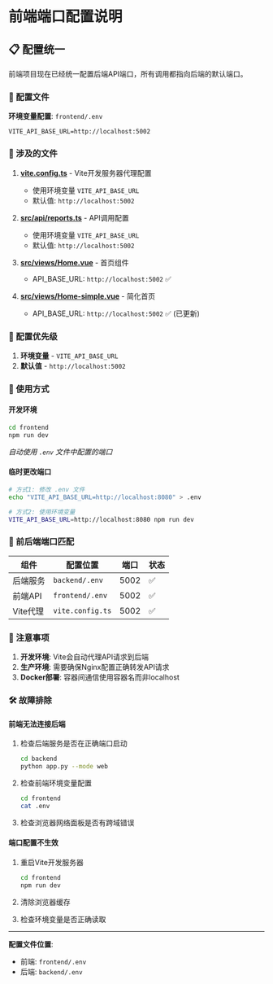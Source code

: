 # 前端端口配置说明

## 📋 配置统一

前端项目现在已经统一配置后端API端口，所有调用都指向后端的默认端口。

### 🔧 配置文件

**环境变量配置**: `frontend/.env`
```env
VITE_API_BASE_URL=http://localhost:5002
```

### 📁 涉及的文件

1. **[vite.config.ts](./vite.config.ts)** - Vite开发服务器代理配置
   - 使用环境变量 `VITE_API_BASE_URL`
   - 默认值: `http://localhost:5002`

2. **[src/api/reports.ts](./src/api/reports.ts)** - API调用配置
   - 使用环境变量 `VITE_API_BASE_URL`
   - 默认值: `http://localhost:5002`

3. **[src/views/Home.vue](./src/views/Home.vue)** - 首页组件
   - API_BASE_URL: `http://localhost:5002` ✅

4. **[src/views/Home-simple.vue](./src/views/Home-simple.vue)** - 简化首页
   - API_BASE_URL: `http://localhost:5002` ✅ (已更新)

### 🔄 配置优先级

1. **环境变量** - `VITE_API_BASE_URL`
2. **默认值** - `http://localhost:5002`

### 🚀 使用方式

#### 开发环境
```bash
cd frontend
npm run dev
```
*自动使用 `.env` 文件中配置的端口*

#### 临时更改端口
```bash
# 方式1: 修改 .env 文件
echo "VITE_API_BASE_URL=http://localhost:8080" > .env

# 方式2: 使用环境变量
VITE_API_BASE_URL=http://localhost:8080 npm run dev
```

### 🔗 前后端端口匹配

| 组件 | 配置位置 | 端口 | 状态 |
|------|----------|------|------|
| 后端服务 | `backend/.env` | 5002 | ✅ |
| 前端API | `frontend/.env` | 5002 | ✅ |
| Vite代理 | `vite.config.ts` | 5002 | ✅ |

### 📝 注意事项

1. **开发环境**: Vite会自动代理API请求到后端
2. **生产环境**: 需要确保Nginx配置正确转发API请求
3. **Docker部署**: 容器间通信使用容器名而非localhost

### 🛠️ 故障排除

#### 前端无法连接后端
1. 检查后端服务是否在正确端口启动
   ```bash
   cd backend
   python app.py --mode web
   ```

2. 检查前端环境变量配置
   ```bash
   cd frontend
   cat .env
   ```

3. 检查浏览器网络面板是否有跨域错误

#### 端口配置不生效
1. 重启Vite开发服务器
   ```bash
   cd frontend
   npm run dev
   ```

2. 清除浏览器缓存
3. 检查环境变量是否正确读取

---

**配置文件位置**:
- 前端: `frontend/.env`
- 后端: `backend/.env`